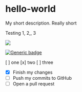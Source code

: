 # hello-world
My short description.  Really short

Testing 1, 2,, 3

![](https://github.com/actions/hello-world/workflows/Greet%20Everyone/badge.svg)

[![Generic badge](https://img.shields.io/badge/<SUBJECT>-<STATUS>-<COLOR>.svg)](https://shields.io/)

[ ] one
[x] two
[ ] three


- [x] Finish my changes
- [ ] Push my commits to GitHub
- [ ] Open a pull request
